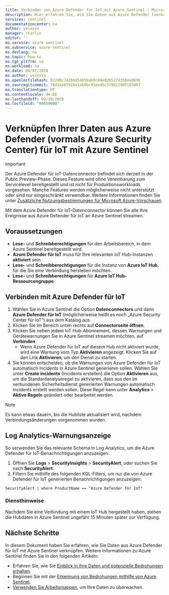 ```yaml
---
title: Verbinden von Azure Defender für IoT mit Azure Sentinel | Microsoft-Dokumentation
description: Hier erfahren Sie, wie Sie Daten aus Azure Defender (vormals Azure Security Center) für IoT mit Azure Sentinel verknüpfen.
services: sentinel
documentationcenter: na
author: yelevin
manager: rkarlin
editor: ''
ms.service: azure-sentinel
ms.subservice: azure-sentinel
ms.devlang: na
ms.topic: how-to
ms.tgt_pltfrm: na
ms.workload: na
ms.date: 09/07/2020
ms.author: yelevin
ms.openlocfilehash: 822d0c742bbd54b5bab0c69e82652743584a0696
ms.sourcegitcommit: f8d2ae6f91be1ab0bc91ee45c379811905185d07
ms.translationtype: HT
ms.contentlocale: de-DE
ms.lasthandoff: 09/10/2020
ms.locfileid: "89659608"
---
```

# <a name="connect-your-data-from-azure-defender-formerly-azure-security-center-for-iot-to-azure-sentinel"></a>Verknüpfen Ihrer Daten aus Azure Defender (vormals Azure Security Center) für IoT mit Azure Sentinel 


> [!IMPORTANT]
> Der Azure Defender für IoT-Datenconnector befindet sich derzeit in der Public Preview-Phase. Dieses Feature wird ohne Vereinbarung zum Servicelevel bereitgestellt und ist nicht für Produktionsworkloads vorgesehen. Manche Features werden möglicherweise nicht unterstützt oder sind nur eingeschränkt verwendbar. Weitere Informationen finden Sie unter [Zusätzliche Nutzungsbestimmungen für Microsoft Azure-Vorschauen](https://azure.microsoft.com/support/legal/preview-supplemental-terms/).

Mit dem Azure Defender für IoT-Datenconnector können Sie alle Ihre Ereignisse aus Azure Defender für IoT an Azure Sentinel streamen. 

## <a name="prerequisites"></a>Voraussetzungen

- **Lese-** und **Schreibberechtigungen** für den Arbeitsbereich, in dem Azure Sentinel bereitgestellt wird.
- **Azure Defender für IoT** muss für Ihre relevanten IoT Hub-Instanzen **aktiviert** sein.
- **Lese-** und **Schreibberechtigungen** für die Instanz von **Azure IoT Hub**, für die Sie eine Verbindung herstellen möchten.
- **Lese-** und **Schreibberechtigungen** für **Azure IoT Hub-Ressourcengruppe**.

## <a name="connect-to-azure-defender-for-iot"></a>Verbinden mit Azure Defender für IoT

1. Wählen Sie in Azure Sentinel die Option **Datenconnectors** und dann **Azure Defender für IoT** (möglicherweise heißt es noch „Azure Security Center für IoT“) aus dem Katalog aus.
1. Klicken Sie im Bereich unten rechts auf **Connectorseite öffnen**. 
1. Klicken Sie neben jedem IoT Hub-Abonnement, dessen Warnungen und Gerätewarnungen Sie in Azure Sentinel streamen möchten, auf **Verbinden**. 
    - Wenn Azure Defender für IoT auf diesem Hub nicht aktiviert wurde, wird eine Warnung vom Typ **Aktivieren** angezeigt. Klicken Sie auf den Link **Aktivieren**, um den Dienst zu starten. 
1. Sie können entscheiden, ob die Warnungen von Azure Defender für IoT automatisch Incidents in Azure Sentinel generieren sollen. Wählen Sie unter **Create incidents** (Incidents erstellen) die Option **Aktivieren** aus, um die Standardanalyseregel zu aktivieren, dass aus den im verbundenen Sicherheitsdienst generierten Warnungen automatisch Incidents erstellt werden sollen. Diese Regel kann unter **Analytics** > **Aktive Regeln** geändert oder bearbeitet werden.

> [!NOTE]
> Es kann etwas dauern, bis die Hubliste aktualisiert wird, nachdem Verbindungsänderungen vorgenommen wurden. 

## <a name="log-analytics-alert-display"></a>Log Analytics-Warnungsanzeige

So verwenden Sie das relevante Schema in Log Analytics, um die Azure Defender für IoT-Benachrichtigungen anzuzeigen:

1. Öffnen Sie **Logs** > **SecurityInsights** > **SecurityAlert**, oder suchen Sie nach **SecurityAlert**. 
2. Filtern Sie mithilfe des folgenden KQL-Filters, um nur die von Azure Defender für IoT generierten Benachrichtigungen anzuzeigen:

```kusto
SecurityAlert | where ProductName == "Azure Defender for IoT"
``` 

### <a name="service-notes"></a>Diensthinweise

Nachdem Sie eine Verbindung mit einem IoT Hub hergestellt haben, stehen die Hubdaten in Azure Sentinel ungefähr 15 Minuten später zur Verfügung.


## <a name="next-steps"></a>Nächste Schritte

In diesem Dokument haben Sie erfahren, wie Sie Daten aus Azure Defender für IoT mit Azure Sentinel verknüpfen. Weitere Informationen zu Azure Sentinel finden Sie in den folgenden Artikeln:
- Erfahren Sie, wie Sie [Einblick in Ihre Daten und potenzielle Bedrohungen erhalten](quickstart-get-visibility.md).
- Beginnen Sie mit der [Erkennung von Bedrohungen mithilfe von Azure Sentinel](tutorial-detect-threats-built-in.md).
- [Verwenden Sie Arbeitsmappen](tutorial-monitor-your-data.md), um Ihre Daten zu überwachen.
